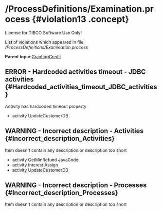# /ProcessDefinitions/Examination.process {#violation13 .concept}

License for TIBCO Software Use Only!

List of violations which appeared in file */ProcessDefinitions/Examination.process*

**Parent topic:**[GrantingCredit](../../../qa/projects/GrantingCredit.md)

## ERROR - Hardcoded activities timeout - JDBC activities {#Hardcoded_activities_timeout_JDBC_activities}

Activity has hardcoded timeout property

-   activity UpdateCustomerDB

## WARNING - Incorrect description - Activities {#Incorrect_description_Activities}

Item doesn't contain any description or description too short

-   activity GetMinRefund JavaCode
-   activity Interest Assign
-   activity UpdateCustomerDB

## WARNING - Incorrect description - Processes {#Incorrect_description_Processes}

Item doesn't contain any description or description too short

